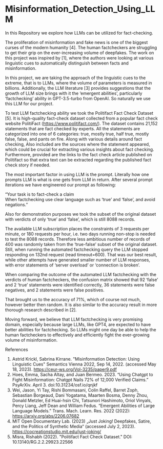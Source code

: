 # Misinformation_Detection_Using_LLM
In this Repository we explore how LLMs can be utilized for fact-checking.

The proliferation of misinformation and fake news is one of the biggest curses of the modern humanity [4]. The human factcheckers are struggling to get their grip on the ever-increasing volume of deepfakes. The work on this project was inspired by [1], where the authors were looking at various linguistic cues to automatically distinguish between facts and misinformation.

In this project, we are taking the approach of the linguistic cues to the extreme, that is to LLMs, where the volume of parameters is measured in billions. Additionally, the LLM literature [3] provides suggestions that the growth of LLM size brings with it the ‘emergent abilities’, particularly ‘factchecking’ ability in GPT-3.5-turbo from OpenAI. So naturally we use this LLM for our project.

To test LLM factchecking ability we took the Politifact Fact Check Dataset [5]. It is high-quality fact-check dataset collected from a popular fact check website PolitiFact (https://www.politifact.com/). The dataset contains 21,152 statements that are fact checked by experts. All the statements are categorized into one of 6 categories: true, mostly true, half true, mostly false, false, and pants on fire. Along with various details around fact checking, Also included are the sources where the statement appeared, which could be crucial for extracting various insights about fact checking. Furthermore, provided are the links to the fact check article published on Politifact so that extra text can be extracted regarding the published fact check story if needed.

The most important factor in using LLM is the prompt. Literally how one prompts LLM is what is one gets from LLM in return. After several prompt iterations we have engineered our prompt as following:

“Your task is to fact-check a claim \
 When factchecking use clear language such as ‘true’ and ‘false’, and avoid negations.”

Also for demonstration purposes we took the subset of the original dataset with verdicts of only ‘true’ and ‘false’, which is still 8088 records.

The available LLM subscription places the constraints of 3 requests per minute, or 180 requests per hour, i.e. two days running non-stop is needed to test the 8088 records. Therefore less ambitious number of records of 400 was randomly taken from the ‘true-false’ subset of the original dataset. Still, when running the automated factchecking query the LLM stopped responding on 132nd request (read timeout=600). That was our best result, while other attempts have generated smaller number of LLM responses, with error statements of ‘server overload’ or ‘connection is broken’.

When comparing the outcome of the automated LLM factchecking with the verdicts of human factcheckers, the confusion matrix showed that 92 ‘false’ and 2 ‘true’ statements were identified correctly, 36 statements were false negatives, and 2 statements were false positives.

That brought us to the accuracy of 71%, which of course not much, however better then random. It is also similar to the accuracy result in more thorough research described in [2].

Moving forward, we believe that LLM factchecking is very promising domain, especially because large LLMs, like GPT4, are expected to have better abilities for factchecking. So LLMs might one day be able to help the human factcheckers to effectively and efficiently fight the ever-growing volume of misinformation.

References
1.	Astrid Krickl, Sabrina Kirrane. "Misinformation Detection: Using Linguistic Cues" Semantics Vienna 2022, Sep 14, 2022. (accessed May 18, 2023). https://ceur-ws.org/Vol-3235/paper9.pdf 
2.	Hoes, Emma, Sacha Altay, and Juan Bermeo. 2023. “Using Chatgpt to Fight Misinformation: Chatgpt Nails 72% of 12,000 Verified Claims.” PsyArXiv. April 3. doi:10.31234/osf.io/qnjkf
3.	Wei, Jason, Yi Tay, Rishi Bommasani, Colin Raffel, Barret Zoph, Sebastian Borgeaud, Dani Yogatama, Maarten Bosma, Denny Zhou, Donald Metzler, Ed Huai-hsin Chi, Tatsunori Hashimoto, Oriol Vinyals, Percy Liang, Jeff Dean and William Fedus. “Emergent Abilities of Large Language Models.” Trans. Mach. Learn. Res. 2022 (2022): https://arxiv.org/abs/2206.07682
4.	MIT Open Documentary Lab. (2023) „Just Joking! Deepfakes, Satire, and the Politics of Synthetic Media“ (accessed July 2, 2023). https://cocreationstudio.mit.edu/just-joking/
5.	Misra, Rishabh (2022). "Politifact Fact Check Dataset." DOI: 10.13140/RG.2.2.29923.22566
